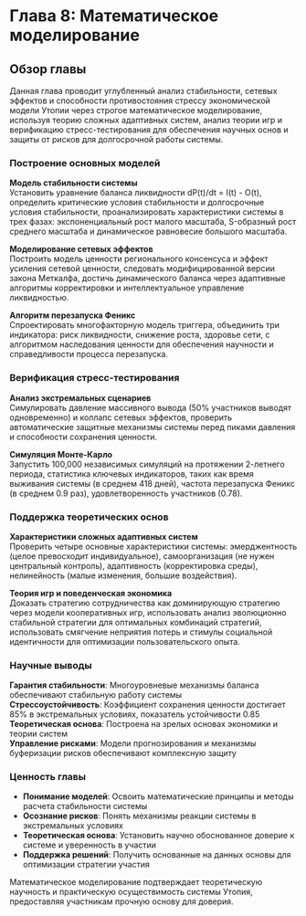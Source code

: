 # Глава 8: Математическое моделирование

## Обзор главы

Данная глава проводит углубленный анализ стабильности, сетевых эффектов и способности противостояния стрессу экономической модели Утопии через строгое математическое моделирование, используя теорию сложных адаптивных систем, анализ теории игр и верификацию стресс-тестирования для обеспечения научных основ и защиты от рисков для долгосрочной работы системы.

### Построение основных моделей

**Модель стабильности системы**  
Установить уравнение баланса ликвидности dP(t)/dt = I(t) - O(t), определить критические условия стабильности и долгосрочные условия стабильности, проанализировать характеристики системы в трех фазах: экспоненциальный рост малого масштаба, S-образный рост среднего масштаба и динамическое равновесие большого масштаба.

**Моделирование сетевых эффектов**  
Построить модель ценности регионального консенсуса и эффект усиления сетевой ценности, следовать модифицированной версии закона Меткалфа, достичь динамического баланса через адаптивные алгоритмы корректировки и интеллектуальное управление ликвидностью.

**Алгоритм перезапуска Феникс**  
Спроектировать многофакторную модель триггера, объединить три индикатора: риск ликвидности, снижение роста, здоровье сети, с алгоритмом наследования ценности для обеспечения научности и справедливости процесса перезапуска.

### Верификация стресс-тестирования

**Анализ экстремальных сценариев**  
Симулировать давление массивного вывода (50% участников выводят одновременно) и коллапс сетевых эффектов, проверить автоматические защитные механизмы системы перед пиками давления и способности сохранения ценности.

**Симуляция Монте-Карло**  
Запустить 100,000 независимых симуляций на протяжении 2-летнего периода, статистика ключевых индикаторов, таких как время выживания системы (в среднем 418 дней), частота перезапуска Феникс (в среднем 0.9 раз), удовлетворенность участников (0.78).

### Поддержка теоретических основ

**Характеристики сложных адаптивных систем**  
Проверить четыре основные характеристики системы: эмерджентность (целое превосходит индивидуальное), самоорганизация (не нужен центральный контроль), адаптивность (корректировка среды), нелинейность (малые изменения, большие воздействия).

**Теория игр и поведенческая экономика**  
Доказать стратегию сотрудничества как доминирующую стратегию через модели кооперативных игр, использовать анализ эволюционно стабильной стратегии для оптимальных комбинаций стратегий, использовать смягчение неприятия потерь и стимулы социальной идентичности для оптимизации пользовательского опыта.

### Научные выводы

**Гарантия стабильности**: Многоуровневые механизмы баланса обеспечивают стабильную работу системы  
**Стрессоустойчивость**: Коэффициент сохранения ценности достигает 85% в экстремальных условиях, показатель устойчивости 0.85  
**Теоретическая основа**: Построена на зрелых основах экономики и теории систем  
**Управление рисками**: Модели прогнозирования и механизмы буферизации рисков обеспечивают комплексную защиту

### Ценность главы

* **Понимание моделей**: Освоить математические принципы и методы расчета стабильности системы
* **Осознание рисков**: Понять механизмы реакции системы в экстремальных условиях
* **Теоретическая основа**: Установить научно обоснованное доверие к системе и уверенность в участии
* **Поддержка решений**: Получить основанные на данных основы для оптимизации стратегии участия

Математическое моделирование подтверждает теоретическую научность и практическую осуществимость системы Утопия, предоставляя участникам прочную основу для доверия.